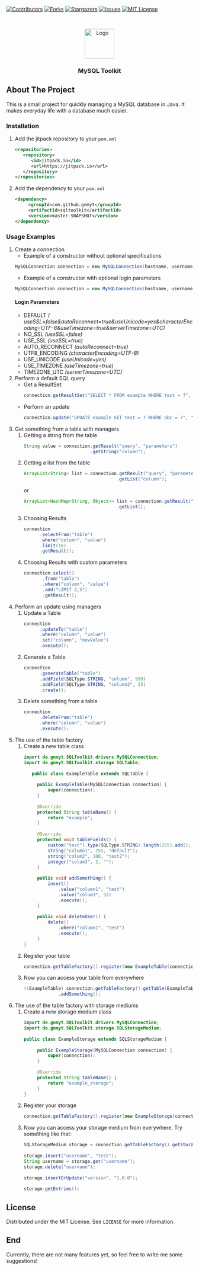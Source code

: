 [![Contributors][contributors-shield]][contributors-url]
[![Forks][forks-shield]][forks-url]
[![Stargazers][stars-shield]][stars-url]
[![Issues][issues-shield]][issues-url]
[![MIT License][license-shield]][license-url]



<br />
<p align="center">
  <a href="https://github.com/gnmyt/sqltoolkit">
    <img src="https://i.imgur.com/BAvJgQN.png" alt="Logo" width="80" height="80">
  </a>
</p>
<h3 align="center">MySQL Toolkit</h3>

## About The Project

This is a small project for quickly managing a MySQL database in Java. It makes everyday life with a database much
easier.

### Installation

1. Add the jitpack repository to your `pom.xml`
   ```xml
   <repositories>
      <repository>
         <id>jitpack.io</id>
         <url>https://jitpack.io</url>
      </repository>
   </repositories>
   ```
2. Add the dependency to your `pom.xml`
   ```xml
   <dependency>
	    <groupId>com.github.gnmyt</groupId>
	    <artifactId>sqltoolkit</artifactId>
	    <version>master-SNAPSHOT</version>
   </dependency>
   ```

### Usage Examples

1. Create a connection
    - Example of a constructor without optional specifications
   ```java
   MySQLConnection connection = new MySQLConnection(hostname, username, password, database).connect();
   ```
    - Example of a constructor with optional login parameters
   ```java
   MySQLConnection connection = new MySQLConnection(hostname, username, password, database, LoginParam.AUTO_RECONNECT, LoginParam.NO_SSL).connect();
   ```
   #### Login Parameters
    - DEFAULT *(
      useSSL=false&autoReconnect=true&useUnicode=yes&characterEncoding=UTF-8&useTimezone=true&serverTimezone=UTC)*
    - NO_SSL *(useSSL=false)*
    - USE_SSL *(useSSL=true)*
    - AUTO_RECONNECT *(autoReconnect=true)*
    - UTF8_ENCODING *(characterEncoding=UTF-8)*
    - USE_UNICODE *(useUnicode=yes)*
    - USE_TIMEZONE *(useTimezone=true)*
    - TIMEZONE_UTC *(serverTimezone=UTC)*
2. Perform a default SQL query
    - Get a ResultSet
      ```java
      connection.getResultSet("SELECT * FROM example WHERE test = ?", "test1");
      ```
    - Perform an update
      ```java
      connection.update("UPDATE example SET test = ? WHERE abc = ?", "test1", "test2");
      ```
3. Get something from a table with managers
    1. Getting a string from the table
       ```java
       String value = connection.getResult("query", "parameters")
                                .getString("column");
       ```
    2. Getting a list from the table
       ```java
       ArrayList<String> list = connection.getResult("query", "parameters")
                                          .getList("column");
       ```
       or
       ```java
       ArrayList<HashMap<String, Object>> list = connection.getResult("query", "parameters")
                                          .getList();
       ```
    4. Choosing Results
       ```java
       connection
             .selectFrom("table")
             .where("column", "value")
             .limit(10)
             .getResult();
       ```
    5. Choosing Results with custom parameters
       ```java
       connection.select()
              .from("table")
              .where("column", "value")
              .add("LIMIT 2,5")
              .getResult();
       ```
4. Perform an update using managers
    1. Update a Table
       ```java
       connection
             .updateTo("table")
             .where("column", "value")
             .set("column", "newValue")
             .execute();
       ```
    2. Generate a Table
       ```java
       connection
             .generateTable("table")
             .addField(SQLType.STRING, "column", 999)
             .addField(SQLType.STRING, "column2", 25)
             .create();
       ```
    3. Delete something from a table
       ```java
       connection
             .deleteFrom("table")
             .where("column", "value")
             .execute();
       ```
5. The use of the table factory
    1. Create a new table class
       ```java
       import de.gnmyt.SQLToolkit.drivers.MySQLConnection;
       import de.gnmyt.SQLToolkit.storage.SQLTable;
 
          public class ExampleTable extends SQLTable {
    
            public ExampleTable(MySQLConnection connection) {
                super(connection);
            }
 
            @Override
            protected String tableName() {
                return "example";
            }
 
            @Override
            protected void tableFields() {
                custom("test").type(SQLType.STRING).length(255).add();
                string("column1", 255, "default");
                string("colum2", 100, "test2");
                integer("colum3", 2, "");
            }
    
            public void addSomething() {
                insert()
                    .value("column1", "test")
                    .value("colum3", 52)
                    .execute();
            }
    
            public void deleteUser() {
                delete()
                    .where("column1", "test")
                    .execute();
            }
       }
       ```
    2. Register your table
       ```java
       connection.getTableFactory().register(new ExampleTable(connection));
       ```
    3. Now you can access your table from everywhere
       ```java
       ((ExampleTable) connection.getTableFactory().getTable(ExampleTable.class))
                    .addSomething();
       ```
6. The use of the table factory with storage mediums
    1. Create a new storage medium class
       ```java
       import de.gnmyt.SQLToolkit.drivers.MySQLConnection;
       import de.gnmyt.SQLToolkit.storage.SQLStorageMedium;
 
       public class ExampleStorage extends SQLStorageMedium {
        
            public ExampleStorage(MySQLConnection connection) {
                super(connection);
            }
 
            @Override
            protected String tableName() {
                return "example_storage";
            }
       }
       ```
    2. Register your storage
       ```java
       connection.getTableFactory().register(new ExampleStorage(connection));
       ```
    3. Now you can access your storage medium from everywhere. Try something like that:
       ```java
       SQLStorageMedium storage = connection.getTableFactory().getStorage(ExampleStorage.class);
         
       storage.insert("username", "test");
       String username = storage.get("username");
       storage.delete("username");
         
       storage.insertOrUpdate("version", "1.0.0");
         
       storage.getEntries();
       ```

## License

Distributed under the MIT License. See `LICENSE` for more information.

## End

Currently, there are not many features yet, so feel free to write me some suggestions!

[contributors-shield]: https://img.shields.io/github/contributors/gnmyt/sqltoolkit.svg?style=for-the-badge

[contributors-url]: https://github.com/gnmyt/sqltoolkit/graphs/contributors

[forks-shield]: https://img.shields.io/github/forks/gnmyt/sqltoolkit.svg?style=for-the-badge

[forks-url]: https://github.com/gnmyt/sqltoolkit/network/members

[stars-shield]: https://img.shields.io/github/stars/gnmyt/sqltoolkit.svg?style=for-the-badge

[stars-url]: https://github.com/gnmyt/sqltoolkit/stargazers

[issues-shield]: https://img.shields.io/github/issues/gnmyt/sqltoolkit.svg?style=for-the-badge

[issues-url]: https://github.com/gnmyt/sqltoolkit/issues

[license-shield]: https://img.shields.io/github/license/gnmyt/sqltoolkit.svg?style=for-the-badge

[license-url]: https://github.com/gnmyt/sqltoolkit/blob/master/LICENSE.txt

